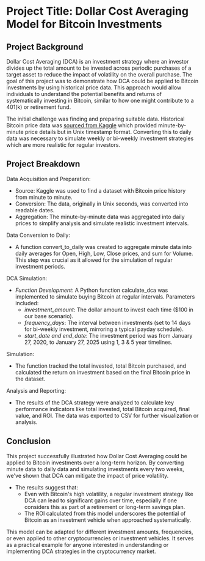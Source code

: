 # Project Title: Dollar Cost Averaging Model for Bitcoin Investments

## Project Background
Dollar Cost Averaging (DCA) is an investment strategy where an investor divides up the total amount to be invested across periodic purchases of a target asset to reduce the impact of volatility on the overall purchase. The goal of this project was to demonstrate how DCA could be applied to Bitcoin investments by using historical price data. This approach would allow individuals to understand the potential benefits and returns of systematically investing in Bitcoin, similar to how one might contribute to a 401(k) or retirement fund.

The initial challenge was finding and preparing suitable data. Historical Bitcoin price data was [sourced from Kaggle](https://www.kaggle.com/datasets/mczielinski/bitcoin-historical-data) which provided minute-by-minute price details but in Unix timestamp format. Converting this to daily data was necessary to simulate weekly or bi-weekly investment strategies which are more realistic for regular investors.

## Project Breakdown
Data Acquisition and Preparation:
- Source: Kaggle was used to find a dataset with Bitcoin price history from minute to minute.
- Conversion: The data, originally in Unix seconds, was converted into readable dates. 
- Aggregation: The minute-by-minute data was aggregated into daily prices to simplify analysis and simulate realistic investment intervals.

Data Conversion to Daily:
- A function convert_to_daily was created to aggregate minute data into daily averages for Open, High, Low, Close prices, and sum for Volume. This step was crucial as it allowed for the simulation of regular investment periods.
  
DCA Simulation:
 - *Function Development*: A Python function calculate_dca was implemented to simulate buying Bitcoin at regular intervals. Parameters included:
   - *investment_amount*: The dollar amount to invest each time ($100 in our base scenario).
   - *frequency_days*: The interval between investments (set to 14 days for bi-weekly investment, mirroring a typical payday schedule).
   - *start_date and end_date*: The investment period was from January 27, 2020, to January 27, 2025 using 1, 3 & 5 year timelines.
   
Simulation: 
 - The function tracked the total invested, total Bitcoin purchased, and calculated the return on investment based on the final Bitcoin price in the dataset.

Analysis and Reporting:
 - The results of the DCA strategy were analyzed to calculate key performance indicators like total invested, total Bitcoin acquired, final value, and ROI.
The data was exported to CSV for further visualization or analysis.

## Conclusion
This project successfully illustrated how Dollar Cost Averaging could be applied to Bitcoin investments over a long-term horizon. By converting minute data to daily data and simulating investments every two weeks, we've shown that DCA can mitigate the impact of price volatility. 

- The results suggest that:
  - Even with Bitcoin's high volatility, a regular investment strategy like DCA can lead to significant gains over time, especially if one considers this as part of a retirement or long-term savings plan.
  - The ROI calculated from this model underscores the potential of Bitcoin as an investment vehicle when approached systematically.

This model can be adapted for different investment amounts, frequencies, or even applied to other cryptocurrencies or investment vehicles. It serves as a practical example for anyone interested in understanding or implementing DCA strategies in the cryptocurrency market.

